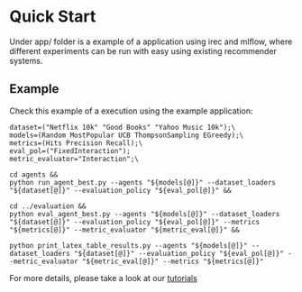 # Quick Start

Under app/ folder is a example of a application using irec and mlflow, where different experiments can be run with easy using existing recommender systems.

## Example

Check this example of a execution using the example application:

    dataset=("Netflix 10k" "Good Books" "Yahoo Music 10k");\
    models=(Random MostPopular UCB ThompsonSampling EGreedy);\
    metrics=(Hits Precision Recall);\
    eval_pol=("FixedInteraction");
    metric_evaluator="Interaction";\
    
    cd agents &&
    python run_agent_best.py --agents "${models[@]}" --dataset_loaders "${dataset[@]}" --evaluation_policy "${eval_pol[@]}" &&
  
    cd ../evaluation &&
    python eval_agent_best.py --agents "${models[@]}" --dataset_loaders "${dataset[@]}" --evaluation_policy "${eval_pol[@]}" --metrics "${metrics[@]}" --metric_evaluator "${metric_eval[@]}" &&

    python print_latex_table_results.py --agents "${models[@]}" --dataset_loaders "${dataset[@]}" --evaluation_policy "${eval_pol[@]}" --metric_evaluator "${metric_eval[@]}" --metrics "${metrics[@]}"

For more details, please take a look at our [tutorials](https://github.com/irec-org/irec/tree/update-info/tutorials)
